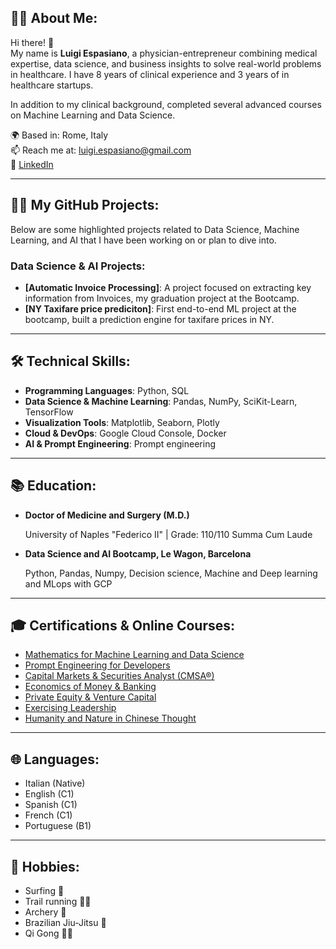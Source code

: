 ## 👨‍⚕️ About Me:

Hi there! 👋  
My name is **Luigi Espasiano**, a physician-entrepreneur combining medical expertise, data science, and business insights to solve real-world problems in healthcare. I have 8 years of clinical experience and 3 years of in healthcare startups.

In addition to my clinical background, completed several advanced courses on Machine Learning and Data Science.

🌍 Based in: Rome, Italy  
📫 Reach me at: [luigi.espasiano@gmail.com](mailto:luigi.espasiano@gmail.com)  
💼 [LinkedIn](https://www.linkedin.com/in/luigiespasiano) 

---

## 🧑‍💻 My GitHub Projects:

Below are some highlighted projects related to Data Science, Machine Learning, and AI that I have been working on or plan to dive into.

### Data Science & AI Projects:
- **[Automatic Invoice Processing]**: A project focused on extracting key information from Invoices, my graduation project at the Bootcamp.
- **[NY Taxifare price prediciton]**: First end-to-end ML project at the bootcamp, built a prediction engine for taxifare prices in NY.

---

## 🛠️ Technical Skills:

- **Programming Languages**: Python, SQL
- **Data Science & Machine Learning**: Pandas, NumPy, SciKit-Learn, TensorFlow
- **Visualization Tools**: Matplotlib, Seaborn, Plotly
- **Cloud & DevOps**: Google Cloud Console, Docker
- **AI & Prompt Engineering**: Prompt engineering

---

## 📚 Education:

- **Doctor of Medicine and Surgery (M.D.)**

  University of Naples "Federico II" | Grade: 110/110 Summa Cum Laude  

- **Data Science and AI Bootcamp, Le Wagon, Barcelona**
  
  Python, Pandas, Numpy, Decision science, Machine and Deep learning and MLops with GCP

---

## 🎓 Certifications & Online Courses:

- [Mathematics for Machine Learning and Data Science](https://www.deeplearning.ai/courses/mathematics-for-machine-learning-and-data-science-specialization/)
- [Prompt Engineering for Developers](https://www.deeplearning.ai/short-courses/chatgpt-prompt-engineering-for-developers/)
- [Capital Markets & Securities Analyst (CMSA®)](https://corporatefinanceinstitute.com/certifications/capital-markets-securities-analyst-cmsa/)
- [Economics of Money & Banking](https://www.coursera.org/learn/money-banking)
- [Private Equity & Venture Capital](https://www.coursera.org/learn/private-equity)
- [Exercising Leadership](https://pll.harvard.edu/course/exercising-leadership-foundational-principles)
- [Humanity and Nature in Chinese Thought](https://www.edx.org/learn/humanities/university-of-hong-kong-humanity-and-nature-in-chinese-thought)

---

## 🌐 Languages:

- Italian (Native)
- English (C1)
- Spanish (C1)
- French (C1)
- Portuguese (B1)

---

## 🎯 Hobbies:

- Surfing 🌊
- Trail running 🏃‍♂️
- Archery 🎯
- Brazilian Jiu-Jitsu 🥋
- Qi Gong 🧘‍♂️
